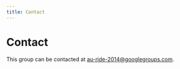 ```yaml
---
title: Contact
---
```


# Contact

This group can be contacted at [au-ride-2014@googlegroups.com](au-ride-2014@googlegroups.com).

[freenode]: http://freenode.net/
